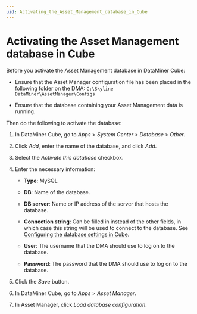 ```yaml
---
uid: Activating_the_Asset_Management_database_in_Cube
---
```


# Activating the Asset Management database in Cube

Before you activate the Asset Management database in DataMiner Cube:

- Ensure that the Asset Manager configuration file has been placed in the following folder on the DMA: `C:\Skyline DataMiner\AssetManager\Configs`

- Ensure that the database containing your Asset Management data is running.

Then do the following to activate the database:

1. In DataMiner Cube, go to *Apps* > *System Center \>* *Database* > *Other*.

1. Click *Add*, enter the name of the database, and click *Add*.

1. Select the *Activate this database* checkbox.

1. Enter the necessary information:

   - **Type**: MySQL

   - **DB**: Name of the database.

   - **DB server**: Name or IP address of the server that hosts the database.

   - **Connection string**: Can be filled in instead of the other fields, in which case this string will be used to connect to the database. See [Configuring the database settings in Cube](xref:Configuring_the_database_settings_in_Cube).

   - **User**: The username that the DMA should use to log on to the database.

   - **Password**: The password that the DMA should use to log on to the database.

1. Click the *Save* button.

1. In DataMiner Cube, go to *Apps* > *Asset Manager*.

1. In Asset Manager, click *Load database configuration*.
